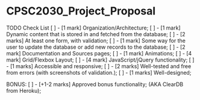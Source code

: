 # CPSC2030_Project_Proposal

TODO Check List
[ ] - [1 mark] Organization/Architecture;
[ ] - [1 mark] Dynamic content that is stored in and fetched from the
database;
[ ] - [2 marks] At least one form, with validation;
[ ] - [1 mark] Some way for the user to update the database or add new
records to the database;
[ ] - [2 mark] Documentation and Sources pages;
[ ] - [1 mark] Animations;
[ ] - [4 mark] Grid/Flexbox Layout;
[ ] - [4 mark] JavaScript/jQuery functionality;
[ ] - [1 marks] Accessible and responsive;
[ ] - [2 marks] Well-tested and free from errors (with screenshots of
validation.);
[ ] - [1 marks] Well-designed;

BONUS:
[ ] - [+1-2 marks] Approved bonus functionality; (AKA ClearDB from Heroku);

